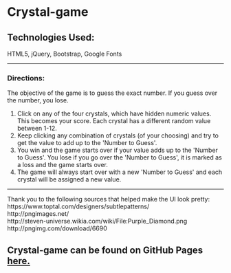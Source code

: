 # Crystal-game


<h2>Technologies Used:</h2>
HTML5, jQuery, Bootstrap, Google Fonts

<hr>
<h3>Directions: </h3>

The objective of the game is to guess the exact number.  If you guess over the number, you lose.

1. Click on any of the four crystals, which have hidden numeric values. This becomes your score. Each crystal has a
different random value between 1-12.
2. Keep clicking any combination of crystals (of your choosing) and try to get the value to add up to the 'Number to Guess'.
3. You win and the game starts over if your value adds up to the 'Number to Guess'.  You lose if you go over the 'Number to
Guess', it is marked as a loss and the game starts over.  
4. The game will always start over with a new 'Number to Guess' and each crystal will be assigned a new value.
<hr>
Thank you to the following sources that helped make the UI look pretty:<br>
https://www.toptal.com/designers/subtlepatterns/<br>
http://pngimages.net/<br>
http://steven-universe.wikia.com/wiki/File:Purple_Diamond.png<br>
http://pngimg.com/download/6690

<h2>Crystal-game can be found on GitHub Pages <a href='https://hmathies.github.io/Crystal-Game/'>here.</a></h2>
